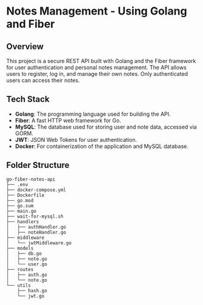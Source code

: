 # Notes Management - Using Golang and Fiber

## Overview

This project is a secure REST API built with Golang and the Fiber framework for user authentication and personal notes management. The API allows users to register, log in, and manage their own notes. Only authenticated users can access their notes.

## Tech Stack

- **Golang**: The programming language used for building the API.  
- **Fiber**: A fast HTTP web framework for Go.  
- **MySQL**: The database used for storing user and note data, accessed via GORM.  
- **JWT**: JSON Web Tokens for user authentication.  
- **Docker**: For containerization of the application and MySQL database.

## Folder Structure

```text
go-fiber-notes-api
├── .env
├── docker-compose.yml
├── Dockerfile
├── go.mod
├── go.sum
├── main.go
├── wait-for-mysql.sh
├── handlers
│   ├── authHandler.go
│   ├── noteHandler.go
├── middleware
│   └── jwtMiddleware.go
├── models
│   ├── db.go
│   ├── note.go
│   └── user.go
├── routes
│   ├── auth.go
│   └── note.go
└── utils
    ├── hash.go
    └── jwt.go
